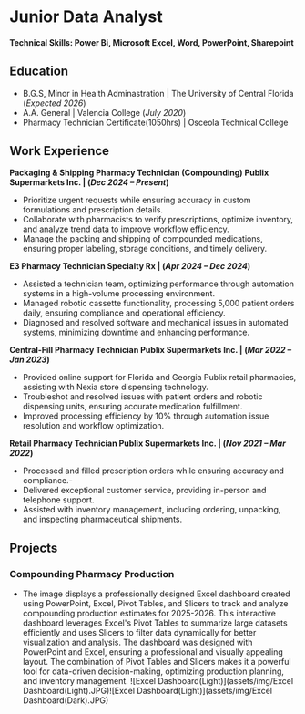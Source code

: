 # Junior Data Analyst

#### Technical Skills: Power Bi, Microsoft Excel, Word, PowerPoint, Sharepoint
## Education
- B.G.S, Minor in Health Adminastration | The University of Central Florida (_Expected 2026_)
- A.A. General | Valencia College (_July 2020_)							       		
- Pharmacy Technician Certificate(1050hrs) | Osceola Technical College

## Work Experience
**Packaging & Shipping Pharmacy Technician (Compounding) Publix Supermarkets Inc. | (_Dec 2024 – Present_)**
-	Prioritize urgent requests while ensuring accuracy in custom formulations and prescription details.
- Collaborate with pharmacists to verify prescriptions, optimize inventory, and analyze trend data to improve workflow efficiency.
- Manage the packing and shipping of compounded medications, ensuring proper labeling, storage conditions, and timely delivery.

**E3 Pharmacy Technician Specialty Rx | (_Apr 2024 – Dec 2024_)**
- Assisted a technician team, optimizing performance through automation systems in a high-volume processing environment.
-	Managed robotic cassette functionality, processing 5,000 patient orders daily, ensuring compliance and operational efficiency.
-	Diagnosed and resolved software and mechanical issues in automated systems, minimizing downtime and enhancing performance.

**Central-Fill Pharmacy Technician Publix Supermarkets Inc. | (_Mar 2022 – Jan 2023_)**
- Provided online support for Florida and Georgia Publix retail pharmacies, assisting with Nexia store dispensing technology.
- Troubleshot and resolved issues with patient orders and robotic dispensing units, ensuring accurate medication fulfillment.
- Improved processing efficiency by 10% through automation issue resolution and workflow optimization.

**Retail Pharmacy Technician Publix Supermarkets Inc. | (_Nov 2021 – Mar 2022_)**
- Processed and filled prescription orders while ensuring accuracy and compliance.-
- Delivered exceptional customer service, providing in-person and telephone support.
- Assisted with inventory management, including ordering, unpacking, and inspecting pharmaceutical shipments.

## Projects
### Compounding Pharmacy Production
- The image displays a professionally designed Excel dashboard created using PowerPoint, Excel, Pivot Tables, and Slicers to track and analyze compounding production estimates for 2025-2026. This interactive dashboard leverages Excel's Pivot Tables to summarize large datasets efficiently and uses Slicers to filter data dynamically for better visualization and analysis. The dashboard was designed with PowerPoint and Excel, ensuring a professional and visually appealing layout. The combination of Pivot Tables and Slicers makes it a powerful tool for data-driven decision-making, optimizing production planning, and inventory management.
![Excel Dashboard(Light)](assets/img/Excel Dashboard(Light).JPG)![Excel Dashboard(Light)](assets/img/Excel Dashboard(Dark).JPG)


